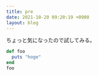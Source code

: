 ```yaml
---
title: pre
date: 2021-10-20 09:20:19 +0900
layout: blog
---
```


ちょっと気になったので試してみる。
```ruby
def foo
  puts "hoge"
end
foo
```
